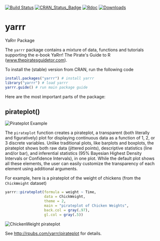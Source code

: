 
<!-- README.md is generated from README.Rmd. Please edit that file -->
[![Build Status](https://travis-ci.org/ndphillips/yarrr.svg?branch=master)](https://travis-ci.org/ndphillips/yarrr) [![CRAN\_Status\_Badge](http://www.r-pkg.org/badges/version/yarrr)](https://CRAN.R-project.org/package=yarrr) [![Rdoc](http://www.rdocumentation.org/badges/version/yarrr)](http://www.rdocumentation.org/packages/yarrr) [![Downloads](http://cranlogs.r-pkg.org/badges/yarrr?color=brightgreen)](http://www.r-pkg.org/pkg/yarrr)

yarrr
=====

YaRrr Package

The `yarrr` package contains a mixture of data, functions and tutorials supporting the e-book YaRrr! The Pirate's Guide to R (www.thepiratesguidetor.com).

To install the (stable) version from CRAN, run the following code

``` r
install.packages("yarrr") # install yarrr
library("yarrr") # load yarrr
yarrr.guide() # run main package guide
```

Here are the most important parts of the package:

pirateplot()
------------

![Pirateplot Example](http://nathanieldphillips.com/wp-content/uploads/2016/08/ppExample.png)

The `pirateplot` function creates a pirateplot, a transparent (both literally and figuratively) plot for displaying continuous data as a function of 1, 2, or 3 discrete variables. Unlike traditional plots, like barplots and boxplots, the pirateplot shows both raw data (jittered points), descriptive statistics (line and/or bar), and inferential statistics (95% Bayesian Highest Density Intervals or Confidence Intervals), in one plot. While the default plot shows all these elements, the user can easily customize the transparency of each element using additional arguments.

For example, here is a pirateplot of the weight of chickens (from the `ChickWeight` dataset)

``` r
yarrr::pirateplot(formula = weight ~ Time, 
                  data = ChickWeight,
                  theme = 2,
                  main = "pirateplot of Chicken Weights",
                  back.col = gray(.97),
                  gl.col = gray(.5))
```

![ChickenWeight pirateplot](https://dl.dropboxusercontent.com/u/7618380/chickenplot.png)

See <http://rpubs.com/yarrr/pirateplot> for details.
